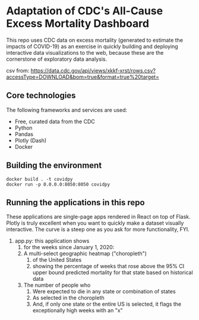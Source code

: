 # Adaptation of CDC's All-Cause Excess Mortality Dashboard

This repo uses CDC data on excess mortality (generated to estimate the impacts of COVID-19) as an exercise in quickly building and deploying interactive data visualizations to the web, because these are the cornerstone of exploratory data analysis.

csv from: https://data.cdc.gov/api/views/xkkf-xrst/rows.csv?accessType=DOWNLOAD&bom=true&format=true%20target=

## Core technologies

The following frameworks and services are used:

* Free, curated data from the CDC
* Python
* Pandas
* Plotly (Dash)
* Docker

## Building the environment

	docker build . -t covidpy
	docker run -p 0.0.0.0:8050:8050 covidpy

## Running the applications in this repo

These applications are single-page apps rendered in React on top of Flask. Plotly is truly excellent when you want to quickly make a dataset visually interactive. The curve is a steep one as you ask for more functionality, FYI.

1. app.py: this application shows
	1. for the weeks since January 1, 2020:
	1. A multi-select geographic heatmap ("choropleth")
		1. of the United States
		1. showing the percentage of weeks that rose above the 95% CI upper bound predicted mortality for that state based on historical data
	1. The number of people who
		1. Were expected to die in any state or combination of states
		1. As selected in the choropleth
		1. And, if only one state or the entire US is selected, it flags the exceptionally high weeks with an "x"
